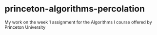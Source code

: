 # princeton-algorithms-percolation
My work on the week 1 assignment for the Algorithms I course offered by Princeton University
